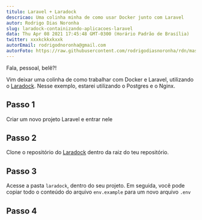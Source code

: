 ```yaml
---
titulo: Laravel + Laradock
descricao: Uma colinha minha de como usar Docker junto com Laravel
autor: Rodrigo Dias Noronha
slug: laradock-containizando-aplicacoes-laravel
data: Thu Apr 08 2021 17:45:48 GMT-0300 (Horário Padrão de Brasília)
twitter: xxxkckkxkxxk
autorEmail: rodrigodnoronha@gmail.com
autorFoto: https://raw.githubusercontent.com/rodrigodiasnoronha/rdn/master/public/images/1612554444806.jpeg
---
```


Fala, pessoal, belê?!

Vim deixar uma colinha de como trabalhar com Docker e Laravel, utilizando o [Laradock](https://laradock.io/). Nesse exemplo, estarei utilizando o Postgres e o Nginx.

## Passo 1

Criar um novo projeto Laravel e entrar nele

## Passo 2

Clone o repositório do [Laradock](https://github.com/laradock/laradock) dentro da raiz do teu repositório.

## Passo 3

Acesse a pasta `laradock`, dentro do seu projeto. Em seguida, você pode copiar todo o conteúdo do arquivo `env.example` para um novo arquivo `.env`

## Passo 4
